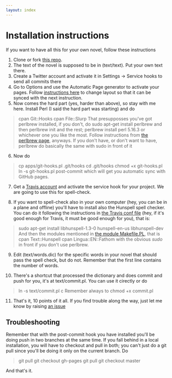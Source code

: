 ```yaml
---
layout: index
---
```


Installation instructions
==============

If you want to have all this for your own novel, follow these instructions

1. Clone or fork [this repo](http://github.com/JJ/hoborg).
2. The text of the novel is supposed to be in (text/text). Put your own text there.
3. Create a Twitter account and activate it in Settings -> Service
hooks to send all commits there
4. Go to Options and use the Automatic Page generator to activate your
pages. Follow [instructions
here](http://stackoverflow.com/questions/15214762/how-can-i-sync-documentation-with-github-pages)
to change layout so that it can be synced with the next instruction.
5. Now comes the hard part (yes, harder than above), so stay with me here. Install Perl (I said
the hard part was starting)  and do 
> cpan Git::Hooks
> cpan File::Slurp
That presupposses you've got perlbrew installed, if you don't, do sudo apt-get install perlbrew and then perlbrew init and the rest; perlbrew install perl 5.16.3 or whichever one you like the most. Follow instructions from [the perlbrew page](http://perbrew.pl), anyways. 
If you don't have, or don't want to have, perlbrew do basically the same with sudo in front of it

6. Now do
> cp apps/git-hooks.pl .git/hooks
> cd .git/hooks
> chmod +x git-hooks.pl
> ln -s git-hooks.pl post-commit
which will get you automatic sync with GitHub pages. 

7. Get a [Travis account](http://travis-ci.org)  and activate the
service hook for your project. We are going to use this for
spell-check.

8. If you want to spell-check also in your own computer (hey, you can
be in a plane and offline) you'll have to install also the Hunspell
spell checker. You can do it following the instructions in [the Travis
conf file](.travis.yml) (hey, if it's good enough for Travis, it must
be good enough for you), that is:
> sudo apt-get install libhunspell-1.3-0 hunspell-en-us libhunspell-dev
And then the modules mentioned in [the module
Makefile.PL](Makefile.PL), that is
> cpan Text::Hunspell
> cpan Lingua::EN::Fathom
with the obvious *sudo* in front if you don't use perlbrew.

9. Edit (text/words.dic) for the specific words in your novel that
should pass the spell check, but do not. Remember that the first line
contains the number of words.

10. There's a shortcut that processed the dictionary and does commit
and push for you, it's at text/commit.pl. You can use it cirectly or
do
> ln -s text/commit.pl c 
Remember always to chmod +x commit.pl

11. That's it, 10 points of it all. If you find trouble along the way, just let me know by
raising  [an issue](https://github.com/JJ/hoborg/issues)

Troubleshooting
---------------

Remember that with the post-commit hook you have installed you'll be
doing push in two 
branches at the same time. If you fall behind in a local installation,
you will have to checkout and pull in both; you can't just do a git pull
since you'll be doing it only on the current branch. Do 
> git pull
> git checkout gh-pages
> git pull
> git checkout master

And that's it.